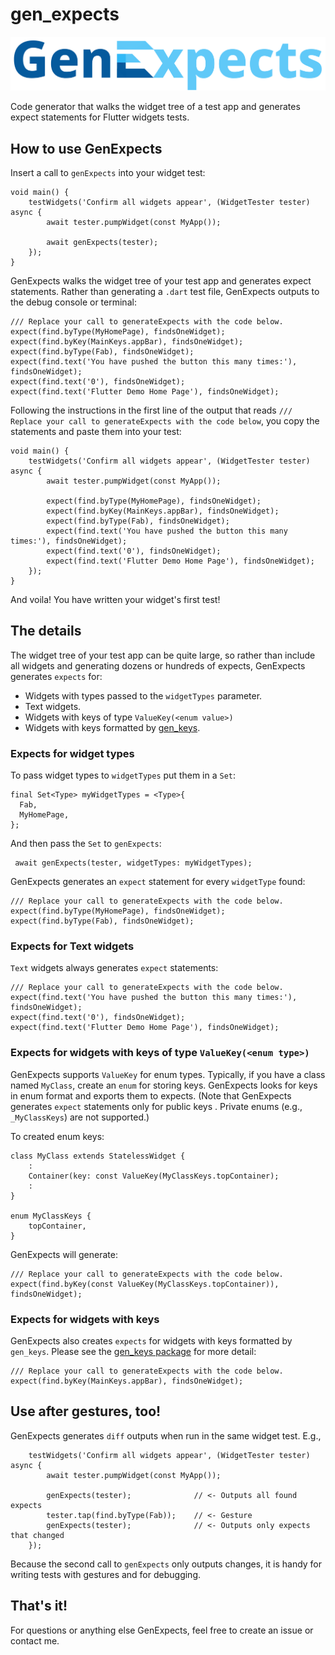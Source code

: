 # gen_expects

![gen_expects](https://github.com/buttonsrtoys/gen_expects/blob/main/assets/GenExpectsLogo.png)

Code generator that walks the widget tree of a test app and generates expect statements for Flutter widgets tests.

## How to use GenExpects

Insert a call to `genExpects` into your widget test:

    void main() {
        testWidgets('Confirm all widgets appear', (WidgetTester tester) async {
            await tester.pumpWidget(const MyApp());

            await genExpects(tester);
        });
    }

GenExpects walks the widget tree of your test app and generates expect statements. Rather than generating a `.dart` test file, GenExpects outputs to the debug console or terminal:

	/// Replace your call to generateExpects with the code below.
	expect(find.byType(MyHomePage), findsOneWidget);
	expect(find.byKey(MainKeys.appBar), findsOneWidget);
	expect(find.byType(Fab), findsOneWidget);
	expect(find.text('You have pushed the button this many times:'), findsOneWidget);
	expect(find.text('0'), findsOneWidget);
	expect(find.text('Flutter Demo Home Page'), findsOneWidget);

Following the instructions in the first line of the output that reads `/// Replace your call to generateExpects with the code below`, you copy the statements and paste them into your test:

    void main() {
        testWidgets('Confirm all widgets appear', (WidgetTester tester) async {
            await tester.pumpWidget(const MyApp());

	        expect(find.byType(MyHomePage), findsOneWidget);
	        expect(find.byKey(MainKeys.appBar), findsOneWidget);
	        expect(find.byType(Fab), findsOneWidget);
	        expect(find.text('You have pushed the button this many times:'), findsOneWidget);
	        expect(find.text('0'), findsOneWidget);
	        expect(find.text('Flutter Demo Home Page'), findsOneWidget);
        });
    }

And voila! You have written your widget's first test!

## The details

The widget tree of your test app can be quite large, so rather than include all widgets and generating dozens or hundreds of expects, GenExpects generates `expects` for:

- Widgets with types passed to the `widgetTypes` parameter.
- Text widgets.
- Widgets with keys of type `ValueKey(<enum value>)`
- Widgets with keys formatted by [gen_keys](https://pub.dev/packages/gen_keys).

### Expects for widget types

To pass widget types to `widgetTypes` put them in a `Set`:

    final Set<Type> myWidgetTypes = <Type>{
      Fab,
      MyHomePage,
    };

And then pass the `Set` to `genExpects`:

     await genExpects(tester, widgetTypes: myWidgetTypes);

GenExpects generates an `expect` statement for every `widgetType` found:

	/// Replace your call to generateExpects with the code below.
	expect(find.byType(MyHomePage), findsOneWidget);
	expect(find.byType(Fab), findsOneWidget);

### Expects for Text widgets

`Text` widgets always generates `expect` statements:

	/// Replace your call to generateExpects with the code below.
	expect(find.text('You have pushed the button this many times:'), findsOneWidget);
	expect(find.text('0'), findsOneWidget);
	expect(find.text('Flutter Demo Home Page'), findsOneWidget);

### Expects for widgets with keys of type `ValueKey(<enum type>)`

GenExpects supports `ValueKey` for enum types. Typically, if you have a class named `MyClass`, 
create an `enum` for storing keys. GenExpects looks for keys in enum format and exports them to 
expects. (Note that GenExpects generates `expect` statements only for public keys . Private enums
(e.g., `_MyClassKeys`) are not supported.)

To created enum keys:

    class MyClass extends StatelessWidget {
        :
        Container(key: const ValueKey(MyClassKeys.topContainer);
        :
    }

    enum MyClassKeys {
        topContainer,
    }

GenExpects will generate:

	/// Replace your call to generateExpects with the code below.
	expect(find.byKey(const ValueKey(MyClassKeys.topContainer)), findsOneWidget);

### Expects for widgets with keys

GenExpects also creates `expects` for widgets with keys formatted by `gen_keys`. Please see the [gen_keys package](https://pub.dev/packages/gen_keys) for more detail:

	/// Replace your call to generateExpects with the code below.
	expect(find.byKey(MainKeys.appBar), findsOneWidget);

## Use after gestures, too!

GenExpects generates `diff` outputs when run in the same widget test. E.g.,

        testWidgets('Confirm all widgets appear', (WidgetTester tester) async {
            await tester.pumpWidget(const MyApp());

	        genExpects(tester);              // <- Outputs all found expects
	        tester.tap(find.byType(Fab));    // <- Gesture
	        genExpects(tester);              // <- Outputs only expects that changed
        });

Because the second call to `genExpects` only outputs changes, it is handy for writing tests with gestures and for debugging.

## That's it!

For questions or anything else GenExpects, feel free to create an issue or contact me.
